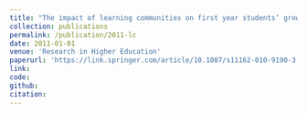 ```yaml
---
title: "The impact of learning communities on first year students’ growth and development in college"
collection: publications
permalink: /publication/2011-lc
date: 2011-01-01
venue: 'Research in Higher Education'
paperurl: 'https://link.springer.com/article/10.1007/s11162-010-9190-3'
link: 
code: 
github: 
citation:
---
```

